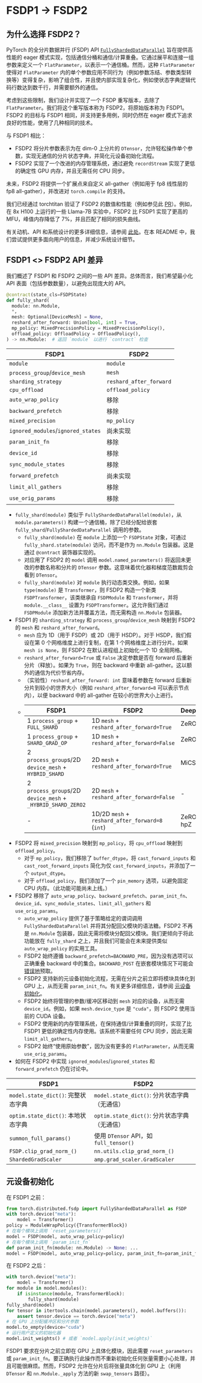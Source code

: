 # FSDP1 -> FSDP2

## 为什么选择 FSDP2？

PyTorch 的全分片数据并行 (FSDP) API [`FullyShardedDataParallel`](https://pytorch.org/docs/stable/fsdp.html) 旨在提供高性能的 eager 模式实现，包括通信分桶和通信/计算重叠。它通过展平和连接一组参数来定义一个 `FlatParameter`，以表示一个通信桶。然而，这种 `FlatParameter` 使得对 `FlatParameter` 内的单个参数应用不同行为（例如参数冻结、参数类型转换等）变得复杂，影响了组合性，并且使内部实现复杂化，例如使状态字典逻辑代码行数达到数千行，并需要额外的通信。

考虑到这些限制，我们设计并实现了一个 FSDP 重写版本，去除了 `FlatParameter`。我们将这个重写版本称为 FSDP2，将原始版本称为 FSDP1。FSDP2 的目标与 FSDP1 相同，并支持更多用例，同时仍然在 eager 模式下追求良好的性能，使用了几种相同的技术。

与 FSDP1 相比：

- FSDP2 将分片参数表示为在 dim-0 上分片的 `DTensor`，允许轻松操作单个参数，实现无通信的分片状态字典，并简化元设备初始化流程。
- FSDP2 实现了一个改进的内存管理系统，通过避免 `recordStream` 实现了更低的确定性 GPU 内存，并且无需任何 CPU 同步。

未来，FSDP2 将提供一个扩展点来自定义 all-gather（例如用于 fp8 线性层的 fp8 all-gather），并改进对 `torch.compile` 的支持。

我们已经通过 torchtitan 验证了 FSDP2 的数值和性能（例如参见此 [PR](https://github.com/pytorch/torchtitan/pull/165)）。例如，在 8x H100 上运行的一些 Llama-7B 实验中，FSDP2 比 FSDP1 实现了更高的 MFU，峰值内存降低了 7%，并且匹配了相同的损失曲线。

有关动机、API 和系统设计的更多详细信息，请参阅 [此处](https://github.com/pytorch/pytorch/issues/114299)。在本 README 中，我们尝试提供更多面向用户的信息，并减少系统设计细节。

## FSDP1 <> FSDP2 API 差异

我们概述了 FSDP1 和 FSDP2 之间的一些 API 差异。总体而言，我们希望最小化 API 表面（包括参数数量），以避免出现庞大的 API。

```python
@contract(state_cls=FSDPState)
def fully_shard(
  module: nn.Module,
  *,
  mesh: Optional[DeviceMesh] = None,
  reshard_after_forward: Union[bool, int] = True,
  mp_policy: MixedPrecisionPolicy = MixedPrecisionPolicy(),
  offload_policy: OffloadPolicy = OffloadPolicy(),
) -> nn.Module:  # 返回 `module` 以进行 `contract` 检查
```

| FSDP1                              | FSDP2                   |
| ---------------------------------- | ----------------------- |
| `module`                           | `module`                |
| `process_group`/`device_mesh`      | `mesh`                  |
| `sharding_strategy`                | `reshard_after_forward` |
| `cpu_offload`                      | `offload_policy`        |
| `auto_wrap_policy`                 | 移除                    |
| `backward_prefetch`                | 移除                    |
| `mixed_precision`                  | `mp_policy`             |
| `ignored_modules`/`ignored_states` | 尚未实现                |
| `param_init_fn`                    | 移除                    |
| `device_id`                        | 移除                    |
| `sync_module_states`               | 移除                    |
| `forward_prefetch`                 | 尚未实现                |
| `limit_all_gathers`                | 移除                    |
| `use_orig_params`                  | 移除                    |

- `fully_shard(module)` 类似于 `FullyShardedDataParallel(module)`，从 `module.parameters()` 构建一个通信桶，除了已经分配给嵌套 `fully_shard`/`FullyShardedDataParallel` 调用的参数。
  - `fully_shard(module)` 在 `module` 上添加一个 `FSDPState` 对象，可通过 `fully_shard.state(module)` 访问，而不是作为 `nn.Module` 包装器。这是通过 `@contract` 装饰器实现的。
  - 对应用了 FSDP2 的 `model` 调用 `model.named_parameters()` 将返回未更改的参数名称和分片的 `DTensor` 参数。这意味着优化器和梯度范数裁剪会看到 `DTensor`。
  - `fully_shard(module)` 对 `module` 执行动态类交换。例如，如果 `type(module)` 是 `Transformer`，则 FSDP2 构造一个新类 `FSDPTransformer`，该类继承自 `FSDPModule` 和 `Transformer`，并将 `module.__class__` 设置为 `FSDPTransformer`。这允许我们通过 `FSDPModule` 添加新方法并覆盖方法，而无需构造 `nn.Module` 包装器。
- FSDP1 的 `sharding_strategy` 和 `process_group`/`device_mesh` 映射到 FSDP2 的 `mesh` 和 `reshard_after_forward`。
  - `mesh` 应为 1D（用于 FSDP）或 2D（用于 HSDP）。对于 HSDP，我们假设在第 0 个网格维度上进行复制，在第 1 个网格维度上进行分片。如果 `mesh is None`，则 FSDP2 在默认进程组上初始化一个 1D 全局网格。
  - `reshard_after_forward=True` 或 `False` 决定参数是否在 forward 后重新分片（释放）。如果为 `True`，则在 backward 中重新 all-gather。这以额外的通信为代价节省内存。
  - （实验性）`reshard_after_forward: int` 意味着参数在 forward 后重新分片到较小的世界大小（例如 `reshard_after_forward=8` 可以表示节点内），以便 backward 中的 all-gather 在较小的世界大小上进行。
  - | FSDP1                                                       | FSDP2                                            | DeepSpeed  |
    | ----------------------------------------------------------- | ------------------------------------------------ | ---------- |
    | 1 `process_group` + `FULL_SHARD`                            | 1D `mesh` + `reshard_after_forward=True`         | ZeRO-3     |
    | 1 `process_group` + `SHARD_GRAD_OP`                         | 1D `mesh` + `reshard_after_forward=False`        | ZeRO-2     |
    | 2 `process_group`s/2D `device_mesh` + `HYBRID_SHARD`        | 2D `mesh` + `reshard_after_forward=True`         | MiCS       |
    | 2 `process_group`s/2D `device_mesh` + `_HYBRID_SHARD_ZERO2` | 2D `mesh` + `reshard_after_forward=False`        | -          |
    | -                                                           | 1D/2D `mesh` + `reshard_after_forward=8` (`int`) | ZeRO++ hpZ |
- FSDP2 将 `mixed_precision` 映射到 `mp_policy`，将 `cpu_offload` 映射到 `offload_policy`。
  - 对于 `mp_policy`，我们移除了 `buffer_dtype`，将 `cast_forward_inputs` 和 `cast_root_forward_inputs` 简化为仅 `cast_forward_inputs`，并添加了一个 `output_dtype`。
  - 对于 `offload_policy`，我们添加了一个 `pin_memory` 选项，以避免固定 CPU 内存。（此功能可能尚未上线。）
- FSDP2 移除了 `auto_wrap_policy`、`backward_prefetch`、`param_init_fn`、`device_id`、`sync_module_states`、`limit_all_gathers` 和 `use_orig_params`。
  - `auto_wrap_policy` 提供了基于策略给定的谓词调用 `FullyShardedDataParallel` 并将其分配回父模块的语法糖。FSDP2 不再是 `nn.Module` 包装器，因此无需将模块分配回父模块。我们更倾向于将此功能放在 `fully_shard` 之上，并且我们可能会在未来提供类似 `auto_wrap_policy` 的实用工具。
  - FSDP2 始终遵循 `backward_prefetch=BACKWARD_PRE`，因为没有选项可以正确重叠 backward 中的集合。`BACKWARD_POST` 在嵌套模块情况下可能会[错误地](https://github.com/pytorch/pytorch/issues/108190)预取。
  - FSDP2 支持新的元设备初始化流程，无需在分片之前立即将模块具体化到 GPU 上，从而无需 `param_init_fn`。有关更多详细信息，请参阅 [元设备初始化](#meta-device-initialization)。
  - FSDP2 始终将管理的参数/缓冲区移动到 `mesh` 对应的设备，从而无需 `device_id`。例如，如果 `mesh.device_type` 是 `"cuda"`，则 FSDP2 使用当前的 CUDA 设备。
  - FSDP2 使用新的内存管理系统，在保持通信/计算重叠的同时，实现了比 FSDP1 更低的确定性内存使用。该系统不需要任何 CPU 同步，因此无需 `limit_all_gathers`。
  - FSDP2 始终“使用原始参数”，因为没有更多的 `FlatParameter`，从而无需 `use_orig_params`。
- 如何在 FSDP2 中实现 `ignored_modules`/`ignored_states` 和 `forward_prefetch` 仍在讨论中。

| FSDP1                              | FSDP2                                        |
| ---------------------------------- | -------------------------------------------- |
| `model.state_dict()`: 完整状态字典 | `model.state_dict()`: 分片状态字典（无通信） |
| `optim.state_dict()`: 本地状态字典 | `optim.state_dict()`: 分片状态字典（无通信） |
| `summon_full_params()`             | 使用 `DTensor` API，如 `full_tensor()`       |
| `FSDP.clip_grad_norm_()`           | `nn.utils.clip_grad_norm_()`                 |
| `ShardedGradScaler`                | `amp.grad_scaler.GradScaler`                 |

## 元设备初始化

在 FSDP1 之前：

```python
from torch.distributed.fsdp import FullyShardedDataParallel as FSDP
with torch.device("meta"):
    model = Transformer()
policy = ModuleWrapPolicy({TransformerBlock})
# 在每个模块上调用 `reset_parameters()`
model = FSDP(model, auto_wrap_policy=policy)
# 在每个模块上调用 `param_init_fn`
def param_init_fn(module: nn.Module) -> None: ...
model = FSDP(model, auto_wrap_policy=policy, param_init_fn=param_init_fn)
```

在 FSDP2 之后：

```python
with torch.device("meta"):
    model = Transformer()
for module in model.modules():
    if isinstance(module, TransformerBlock):
        fully_shard(module)
fully_shard(model)
for tensor in itertools.chain(model.parameters(), model.buffers()):
    assert tensor.device == torch.device("meta")
# 在 GPU 上分配缓冲区和分片参数
model.to_empty(device="cuda")
# 运行用户定义的初始化器
model.init_weights() # 或者 `model.apply(init_weights)`
```

FSDP1 要求在分片之前立即在 GPU 上具体化模块，因此需要 `reset_parameters` 或 `param_init_fn`。要正确执行此操作而不重新初始化任何张量需要小心处理，并且可能很麻烦。然而，FSDP2 允许在分片后将张量具体化到 GPU 上（利用 `DTensor` 和 `nn.Module._apply` 方法的新 `swap_tensors` 路径）。
